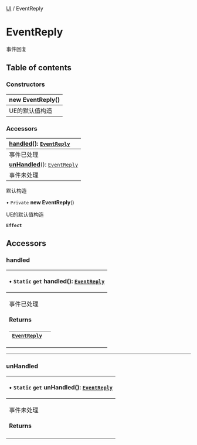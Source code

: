 [UI](../groups/Core.UI.md) / EventReply

# EventReply <Badge type="tip" text="Class" /> <Score text="EventReply" />

<p class="content-big"> 事件回复 </p>

## Table of contents

### Constructors <Score text="Constructors" /> 
| **new EventReply**()  |
| :-----|
| UE的默认值构造|

### Accessors <Score text="Accessors" /> 
| **[handled](mw.EventReply.md#handled)**(): [`EventReply`](mw.EventReply.md)  |
| :-----|
| 事件已处理|
| **[unHandled](mw.EventReply.md#unhandled)**(): [`EventReply`](mw.EventReply.md)  |
| 事件未处理|

默认构造


• `Private` **new EventReply**()

UE的默认值构造

**`Effect`**


## Accessors

### handled <Score text="handled" /> 

<table class="get-set-table">
<thead><tr>
<th style="text-align: left">

• `Static` `get` **handled**(): [`EventReply`](mw.EventReply.md) <Badge type="tip" text="client" />

</th>
</tr></thead>
<tbody><tr>
<td style="text-align: left">


事件已处理


#### Returns

| [`EventReply`](mw.EventReply.md) |  |
| :------ | :------ |

</td>
</tr></tbody>
</table>

___

### unHandled <Score text="unHandled" /> 

<table class="get-set-table">
<thead><tr>
<th style="text-align: left">

• `Static` `get` **unHandled**(): [`EventReply`](mw.EventReply.md) <Badge type="tip" text="client" />

</th>
</tr></thead>
<tbody><tr>
<td style="text-align: left">


事件未处理


#### Returns


</td>
</tr></tbody>
</table>

